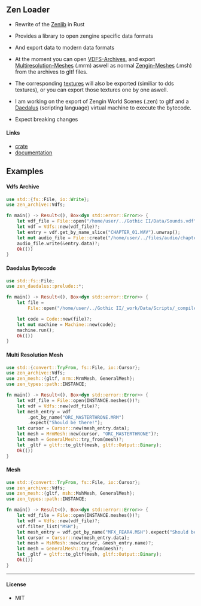 ## Zen Loader

- Rewrite of the [Zenlib](https://github.com/ataulien/ZenLib) in Rust
- Provides a library to open zengine specific data formats
- And export data to modern data formats

- At the moment you can open [VDFS-Archives](https://docs.rs/zen_loader/0.0.1/zen_loader/zen_archive), and export [Multiresolution-Meshes](https://docs.rs/zen_loader/0.0.1/zen_loader/zen_mesh/MrmMesh) (.mrm) aswell as normal [Zengin-Meshes](https://docs.rs/zen_loader/0.0.1/zen_loader/MshMesh) (.msh) from the archives to gltf files.
- The corresponding [textures](https://docs.rs/zen_loader/0.0.1/zen_loader/zen_texture) will also be exported (similiar to dds textures), or you can export those textures one by one aswell.
- I am working on the export of Zengin World Scenes (.zen) to gltf and a [Daedalus](https://docs.rs/zen_loader/0.0.1/zen_loader/zen_daedalus) (scripting language) virtual machine to execute the bytecode.
- Expect breaking changes

#### Links

- [crate](https://crates.io/crates/zen_loader)
- [documentation](https://docs.rs/zen_loader/0.0.1/zen_loader)

## Examples

#### Vdfs Archive

```rust
use std::{fs::File, io::Write};
use zen_archive::Vdfs;

fn main() -> Result<(), Box<dyn std::error::Error>> {
    let vdf_file = File::open("/home/user/../Gothic II/Data/Sounds.vdf")?;
    let vdf = Vdfs::new(vdf_file)?;
    let entry = vdf.get_by_name_slice("CHAPTER_01.WAV").unwrap();
    let mut audio_file = File::create("/home/user/../files/audio/chapter_01.wav")?;
    audio_file.write(&entry.data)?;
    Ok(())
}

```

#### Daedalus Bytecode

```rust
use std::fs::File;
use zen_daedalus::prelude::*;

fn main() -> Result<(), Box<dyn std::error::Error>> {
    let file =
        File::open("/home/user/../Gothic II/_work/Data/Scripts/_compiled/CAMERA.DAT")?;

    let code = Code::new(file)?;
    let mut machine = Machine::new(code);
    machine.run();
    Ok(())
}
```

#### Multi Resolution Mesh

```rust
use std::{convert::TryFrom, fs::File, io::Cursor};
use zen_archive::Vdfs;
use zen_mesh::{gltf, mrm::MrmMesh, GeneralMesh};
use zen_types::path::INSTANCE;

fn main() -> Result<(), Box<dyn std::error::Error>> {
    let vdf_file = File::open(INSTANCE.meshes())?;
    let vdf = Vdfs::new(vdf_file)?;
    let mesh_entry = vdf
        .get_by_name("ORC_MASTERTHRONE.MRM")
        .expect("Should be there!");
    let cursor = Cursor::new(mesh_entry.data);
    let mesh = MrmMesh::new(cursor, "ORC_MASTERTHRONE")?;
    let mesh = GeneralMesh::try_from(mesh)?;
    let _gltf = gltf::to_gltf(mesh, gltf::Output::Binary);
    Ok(())
}

```

#### Mesh

```rust
use std::{convert::TryFrom, fs::File, io::Cursor};
use zen_archive::Vdfs;
use zen_mesh::{gltf, msh::MshMesh, GeneralMesh};
use zen_types::path::INSTANCE;

fn main() -> Result<(), Box<dyn std::error::Error>> {
    let vdf_file = File::open(INSTANCE.meshes())?;
    let vdf = Vdfs::new(vdf_file)?;
    vdf.filter_list("MSH");
    let mesh_entry = vdf.get_by_name("MFX_FEAR4.MSH").expect("Should be there!");
    let cursor = Cursor::new(mesh_entry.data);
    let mesh = MshMesh::new(cursor, &mesh_entry.name)?;
    let mesh = GeneralMesh::try_from(mesh)?;
    let _gltf = gltf::to_gltf(mesh, gltf::Output::Binary);
    Ok(())
}

```

---

#### License

- MIT